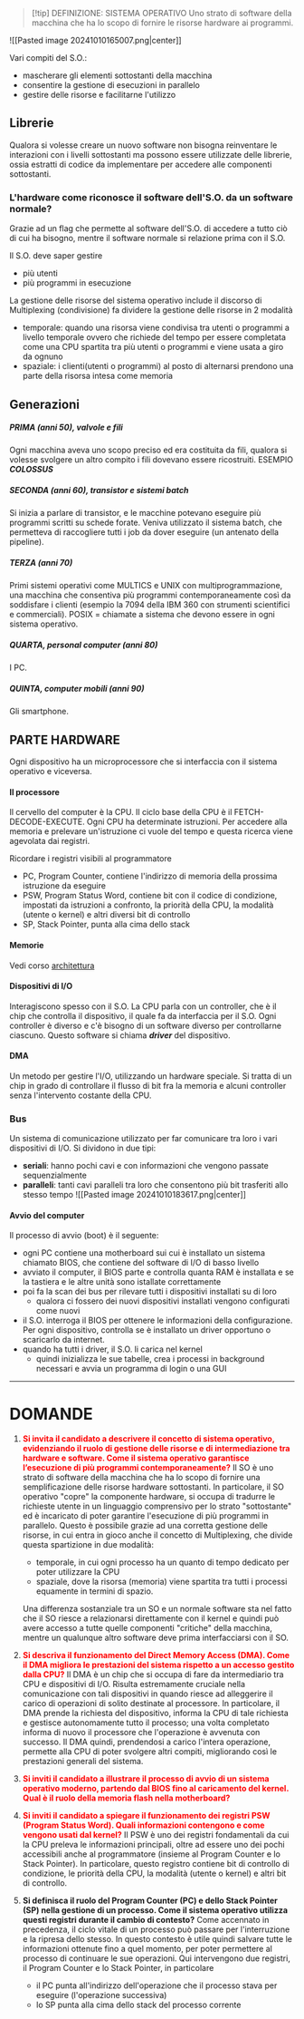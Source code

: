 >[!tip] DEFINIZIONE: SISTEMA OPERATIVO
>Uno strato di software della macchina che ha lo scopo di fornire le risorse hardware ai programmi.

![[Pasted image 20241010165007.png|center]]

Vari compiti del S.O.:
- mascherare gli elementi sottostanti della macchina
- consentire la gestione di esecuzioni in parallelo
- gestire delle risorse e facilitarne l'utilizzo

## Librerie
Qualora si volesse creare un nuovo software non bisogna reinventare le interazioni con i livelli sottostanti ma possono essere utilizzate delle librerie, ossia estratti di codice da implementare per accedere alle componenti sottostanti.

### L'hardware come riconosce il software dell'S.O. da un software normale?
Grazie ad un flag che permette al software dell'S.O. di accedere a tutto ciò di cui ha bisogno, mentre il software normale si relazione prima con il S.O.

Il S.O. deve saper gestire
- più utenti
- più programmi in esecuzione

La gestione delle risorse del sistema operativo include il discorso di Multiplexing (condivisione) fa dividere la gestione delle risorse in 2 modalità 
- temporale: quando una risorsa viene condivisa tra utenti o programmi a livello temporale ovvero che richiede del tempo per essere completata come una CPU spartita tra più utenti o programmi e viene usata a giro da ognuno
- spaziale: i clienti(utenti o programmi) al posto di alternarsi prendono una parte della risorsa intesa come memoria

## Generazioni
##### PRIMA (anni 50), valvole e fili
Ogni macchina aveva uno scopo preciso ed era costituita da fili, qualora si volesse svolgere un altro compito i fili dovevano essere ricostruiti. 
ESEMPIO ***COLOSSUS***
##### SECONDA (anni 60), transistor e sistemi batch
Si inizia a parlare di transistor, e le macchine potevano eseguire più programmi scritti su schede forate.
Veniva utilizzato il sistema batch, che permetteva di raccogliere tutti i job da dover eseguire (un antenato della pipeline).
##### TERZA (anni 70)
Primi sistemi operativi come MULTICS e UNIX con multiprogrammazione, una macchina che consentiva più programmi contemporaneamente così da soddisfare i clienti (esempio la 7094 della IBM 360 con strumenti scientifici e commerciali). 
POSIX = chiamate a sistema che devono essere in ogni sistema operativo.
##### QUARTA, personal computer (anni 80)
I PC.
##### QUINTA, computer mobili (anni 90)
Gli smartphone.


## PARTE HARDWARE
Ogni dispositivo ha un microprocessore che si interfaccia con il sistema operativo e viceversa.
#### Il processore
Il cervello del computer è la CPU.
Il ciclo base della CPU è il FETCH-DECODE-EXECUTE.
Ogni CPU ha determinate istruzioni.
Per accedere alla memoria e prelevare un'istruzione ci vuole del tempo e questa ricerca viene agevolata dai registri.

Ricordare i registri visibili al programmatore
- PC, Program Counter, contiene l'indirizzo di memoria della prossima istruzione da eseguire
- PSW, Program Status Word, contiene bit con il codice di condizione, impostati da istruzioni a confronto, la priorità della CPU, la modalità (utente o kernel) e altri diversi bit di controllo
- SP, Stack Pointer, punta alla cima dello stack
#### Memorie
Vedi corso [architettura](obsidian://open?vault=quartz&file=Uni%2FAnno%201%2FArchitettura%2FLezioni%2F3.%20Le%20memorie)
#### Dispositivi di I/O
Interagiscono spesso con il S.O.
La CPU parla con un controller, che è il chip che controlla il dispositivo, il quale fa da interfaccia per il S.O.
Ogni controller è diverso e c'è bisogno di un software diverso per controllarne ciascuno. Questo software si chiama ***driver*** del dispositivo.
#### DMA
Un metodo per gestire l'I/O, utilizzando un hardware speciale.
Si tratta di un chip in grado di controllare il flusso di bit fra la memoria e alcuni controller senza l'intervento costante della CPU.
### Bus
Un sistema di comunicazione utilizzato per far comunicare tra loro i vari dispositivi di I/O.
Si dividono in due tipi:
- **seriali**: hanno pochi cavi e con informazioni che vengono passate sequenzialmente
- **paralleli**: tanti cavi paralleli tra loro che consentono più bit trasferiti allo stesso tempo
![[Pasted image 20241010183617.png|center]]
#### Avvio del computer
Il processo di avvio (boot) è il seguente:
- ogni PC contiene una motherboard sui cui è installato un sistema chiamato BIOS, che contiene del software di I/O di basso livello
- avviato il computer, il BIOS parte e controlla quanta RAM è installata e se la tastiera e le altre unità sono istallate correttamente
- poi fa la scan dei bus per rilevare tutti i dispositivi installati su di loro
	- qualora ci fossero dei nuovi dispositivi installati vengono configurati come nuovi
- il S.O. interroga il BIOS per ottenere le informazioni della configurazione. Per ogni dispositivo, controlla se è installato un driver opportuno o scaricarlo da internet.
- quando ha tutti i driver, il S.O. li carica nel kernel
	- quindi inizializza le sue tabelle, crea i processi in background necessari e avvia un programma di login o una GUI



---

# DOMANDE

1. **<font color="#ff0000">Si invita il candidato a descrivere il concetto di sistema operativo, evidenziando il ruolo di gestione delle risorse e di intermediazione tra hardware e software. Come il sistema operativo garantisce l’esecuzione di più programmi contemporaneamente?</font>**
	Il SO è uno strato di software della macchina che ha lo scopo di fornire una semplificazione delle risorse hardware sottostanti.
	In particolare, il SO operativo "copre" la componente hardware, si occupa di tradurre le richieste utente in un linguaggio comprensivo per lo strato "sottostante" ed è incaricato di poter garantire l'esecuzione di più programmi in parallelo.
	Questo è possibile grazie ad una corretta gestione delle risorse, in cui entra in gioco anche il concetto di Multiplexing, che divide questa spartizione in due modalità:
	- temporale, in cui ogni processo ha un quanto di tempo dedicato per poter utilizzare la CPU
	- spaziale, dove la risorsa (memoria) viene spartita tra tutti i processi equamente in termini di spazio.
	
	Una differenza sostanziale tra un SO e un normale software sta nel fatto che il SO riesce a relazionarsi direttamente con il kernel e quindi può avere accesso a tutte quelle componenti "critiche" della macchina, mentre un qualunque altro software deve prima interfacciarsi con il SO.

2. **<font color="#ff0000">Si descriva il funzionamento del Direct Memory Access (DMA). Come il DMA migliora le prestazioni del sistema rispetto a un accesso gestito dalla CPU?</font>**
	Il DMA è un chip che si occupa di fare da intermediario tra CPU e dispositivi di I/O.
	Risulta estremamente cruciale nella comunicazione con tali dispositivi in quando riesce ad alleggerire il carico di operazioni di solito destinate al processore.
	In particolare, il DMA prende la richiesta del dispositivo, informa la CPU di tale richiesta e gestisce autonomamente tutto il processo; una volta completato informa di nuovo il processore che l'operazione è avvenuta con successo.
	Il DMA quindi, prendendosi a carico l'intera operazione, permette alla CPU di poter svolgere altri compiti, migliorando così le prestazioni generali del sistema.

3. **<font color="#ff0000">Si inviti il candidato a illustrare il processo di avvio di un sistema operativo moderno, partendo dal BIOS fino al caricamento del kernel. Qual è il ruolo della memoria flash nella motherboard?</font>**


4. **<font color="#ff0000">Si inviti il candidato a spiegare il funzionamento dei registri PSW (Program Status Word). Quali informazioni contengono e come vengono usati dal kernel?</font>**
	Il PSW è uno dei registri fondamentali da cui la CPU preleva le informazioni principali, oltre ad essere uno dei pochi accessibili anche al programmatore (insieme al Program Counter e lo Stack Pointer).
	In particolare, questo registro contiene bit di controllo di condizione, le priorità della CPU, la modalità (utente o kernel) e altri bit di controllo.

5. **Si definisca il ruolo del Program Counter (PC) e dello Stack Pointer (SP) nella gestione di un processo. Come il sistema operativo utilizza questi registri durante il cambio di contesto?**
	Come accennato in precedenza, il ciclo vitale di un processo può passare per l'interruzione e la ripresa dello stesso. In questo contesto è utile quindi salvare tutte le informazioni ottenute fino a quel momento, per poter permettere al processo di continuare le sue operazioni.
	Qui intervengono due registri, il Program Counter e lo Stack Pointer, in particolare
	- il PC punta all'indirizzo dell'operazione che il processo stava per eseguire (l'operazione successiva)
	- lo SP punta alla cima dello stack del processo corrente



